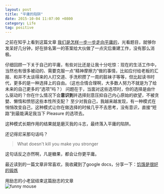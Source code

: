 ```yaml
---
layout: post
title: "平庸的陷阱"
date: 2015-10-04 11:07:00 +0800
category: Life
tag: positive
---
```


之前在知乎上看到这篇文章 [我们是怎样一步一步走向平庸的](http://www.zhihu.com/question/33220674)，光看题目，就够你发呆好几分钟，好在排名第一的答案给大伙做了一点灾后重建工作，没有那么消极。

仔细回顾一下关于自己的平庸，有些对比还是让我十分吃惊：现在的生活工作中，当然也有很多被动的、需要克服一点“精神摩擦力”做的事情，比如应付给老板的汇报、和并不太谈得来的人打交道、手洗积攒了一周的脏袜子等等，但比起读书时代，更多的是一种选择上的自由。（这也合情合理啊，大多数人努力不就是为了给未来的自己更多的“选项”吗？） 问题在于，当面对这些选项时，你的选择是由什么驱动的？你在什么情况下会**意识到**并选择刻意压抑自己内心原始的欲望，不被贪婪、懒惰和愤怒这些本性所支配？ 至少对我自己，我越来越发现，有一种模式在悄悄改变自己，这种模式让你在做选择的时候几乎不去思考，没有意识，直接“短路”到最能满足我当下 Pleasure 的选项去。  

这种模式长期作用的结果就是磨灭我的斗志，最终落入平庸的陷阱。  

还记得尼采那句话吗？

>What doesn't kill you make you stronger

这句话反之亦然啊，凡是糖果，都会让你更平庸。

最近读到的一篇文章非常喜欢，我收藏到了google docs，分享一下：[饥饿是很好的锻炼](https://docs.google.com/document/d/1BBQJmjwnMcDYW1iUUX53gxQgd9aOeQ7LSa58ePTu6Zw/edit?usp=sharing)

用励志的小老鼠结束这篇励志的文章  
![funny mouse](http://leoblog.u.qiniudn.com/2015-10-04/3c764065647a6d857c756f284baf0a35_b.jpg)